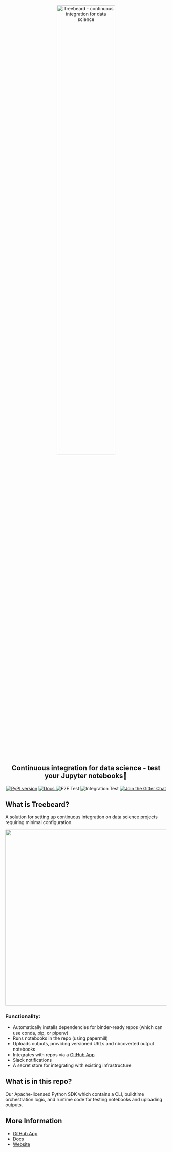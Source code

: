 <p align="center"><a href="https://treebeard.io"><img width=60% alt="Treebeard - continuous integration for data science" src="https://github.com/treebeardtech/treebeard/blob/master/docs/img/treebeard.jpg?raw=true"></a></p>
<h2 align="center">Continuous integration for data science - test your Jupyter notebooks🌲</h2>

<p align="center">
<a href="https://badge.fury.io/py/treebeard"><img src="https://badge.fury.io/py/treebeard.svg" alt="PyPI version"></a>
<a href="https://treebeard.readthedocs.io/"><img src="https://readthedocs.org/projects/treebeard/badge/?version=latest" alt="Docs"> </a>
<img src="https://github.com/treebeardtech/treebeard/workflows/E2E%20Test/badge.svg" alt="E2E Test">
<img src="https://github.com/treebeardtech/treebeard/workflows/Integration%20Test/badge.svg" alt="Integration Test">
<a href="https://gitter.im/treebeardtech/community?utm_source=badge&amp;utm_medium=badge&amp;utm_campaign=pr-badge&amp;utm_content=badge"><img src="https://badges.gitter.im/Join%20Chat.svg" alt="Join the Gitter Chat"></a></p>

## What is Treebeard?

A solution for setting up continuous integration on data science projects requiring minimal configuration.

<p align="center"><img src="https://storage.googleapis.com/treebeard_image_dump_public/github.gif" width="550px" style="margin:'auto'"/></p>

### Functionality:

- Automatically installs dependencies for binder-ready repos (which can use conda, pip, or pipenv)
- Runs notebooks in the repo (using papermill)
- Uploads outputs, providing versioned URLs and nbcoverted output notebooks
- Integrates with repos via a [GitHub App](https://github.com/marketplace/treebeard-build)
- Slack notifications
- A secret store for integrating with existing infrastructure

## What is in this repo?

Our Apache-licensed Python SDK which contains a CLI, buildtime orchestration logic, and runtime code for testing notebooks and uploading outputs.

## More Information

- [GitHub App](https://github.com/marketplace/treebeard-build)
- [Docs](https://treebeard.readthedocs.io/en/latest/)
- [Website](https://treebeard.io)
